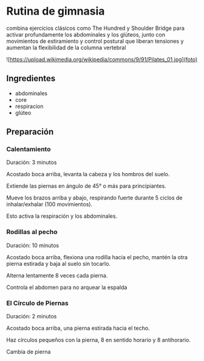 # Rutina de gimnasia

combina ejercicios clásicos como The Hundred y Shoulder Bridge para activar profundamente los abdominales y los glúteos, junto con movimientos de estiramiento y control postural que liberan tensiones y aumentan la flexibilidad de la columna vertebral

![https://upload.wikimedia.org/wikipedia/commons/9/91/Pilates_01.jpg](foto)

## Ingredientes

* abdominales
* core
* respiracion
* glúteo

## Preparación  

### Calentamiento

Duración: 3 minutos  

Acostado boca arriba, levanta la cabeza y los hombros del suelo.

Extiende las piernas en ángulo de 45° o más para principiantes.

Mueve los brazos arriba y abajo, respirando fuerte durante 5 ciclos de inhalar/exhalar (100 movimientos).

Esto activa la respiración y los abdominales.

### Rodillas al pecho

Duración: 10 minutos  

Acostado boca arriba, flexiona una rodilla hacia el pecho, mantén la otra pierna estirada y baja al suelo sin tocarlo.

Alterna lentamente 8 veces cada pierna.

Controla el abdomen para no arquear la espalda

### El Círculo de Piernas 

Duración: 2 minutos

Acostado boca arriba, una pierna estirada hacia el techo.

Haz círculos pequeños con la pierna, 8 en sentido horario y 8 antihorario.

Cambia de pierna
